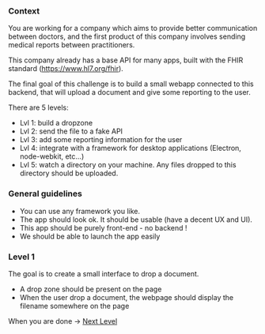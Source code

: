 ### Context

You are working for a company which aims to provide better communication between doctors, and the first product of this company involves sending medical reports between practitioners.

This company already has a base API for many apps, built with the FHIR standard (https://www.hl7.org/fhir).

The final goal of this challenge is to build a small webapp connected to this backend, that will upload a document and give some reporting to the user.

There are 5 levels:
* Lvl 1: build a dropzone
* Lvl 2: send the file to a fake API
* Lvl 3: add some reporting information for the user
* Lvl 4: integrate with a framework for desktop applications (Electron, node-webkit, etc...)
* Lvl 5: watch a directory on your machine. Any files dropped to this directory should be uploaded.

### General guidelines

* You can use any framework you like.
* The app should look ok. It should be usable (have a decent UX and UI).
* This app should be purely front-end - no backend !
* We should be able to launch the app easily

### Level 1

The goal is to create a small interface to drop a document.

* A drop zone should be present on the page
* When the user drop a document, the webpage should display the filename somewhere on the page

When you are done -> [Next Level](https://github.com/honestica/frontend-jobs/tree/master/lvl2)
